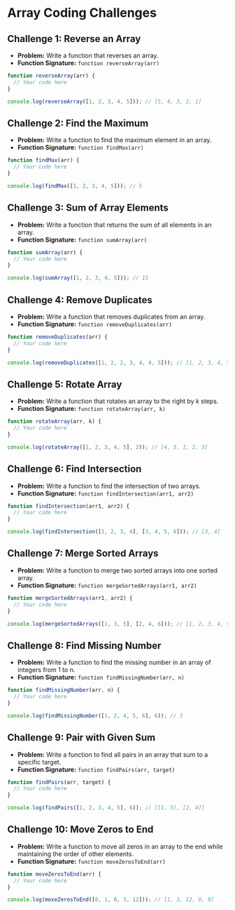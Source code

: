 # Array Coding Challenges

## Challenge 1: Reverse an Array

- **Problem:** Write a function that reverses an array.
- **Function Signature:** `function reverseArray(arr)`

```javascript
function reverseArray(arr) {
  // Your code here
}

console.log(reverseArray([1, 2, 3, 4, 5])); // [5, 4, 3, 2, 1]
```

## Challenge 2: Find the Maximum

- **Problem:** Write a function to find the maximum element in an array.
- **Function Signature:** `function findMax(arr)`

```javascript
function findMax(arr) {
  // Your code here
}

console.log(findMax([1, 2, 3, 4, 5])); // 5
```

## Challenge 3: Sum of Array Elements

- **Problem:** Write a function that returns the sum of all elements in an array.
- **Function Signature:** `function sumArray(arr)`

```javascript
function sumArray(arr) {
  // Your code here
}

console.log(sumArray([1, 2, 3, 4, 5])); // 15
```

## Challenge 4: Remove Duplicates

- **Problem:** Write a function that removes duplicates from an array.
- **Function Signature:** `function removeDuplicates(arr)`

```javascript
function removeDuplicates(arr) {
  // Your code here
}

console.log(removeDuplicates([1, 2, 2, 3, 4, 4, 5])); // [1, 2, 3, 4, 5]
```

## Challenge 5: Rotate Array

- **Problem:** Write a function that rotates an array to the right by k steps.
- **Function Signature:** `function rotateArray(arr, k)`

```javascript
function rotateArray(arr, k) {
  // Your code here
}

console.log(rotateArray([1, 2, 3, 4, 5], 2)); // [4, 5, 1, 2, 3]
```

## Challenge 6: Find Intersection

- **Problem:** Write a function to find the intersection of two arrays.
- **Function Signature:** `function findIntersection(arr1, arr2)`

```javascript
function findIntersection(arr1, arr2) {
  // Your code here
}

console.log(findIntersection([1, 2, 3, 4], [3, 4, 5, 6])); // [3, 4]
```

## Challenge 7: Merge Sorted Arrays

- **Problem:** Write a function to merge two sorted arrays into one sorted array.
- **Function Signature:** `function mergeSortedArrays(arr1, arr2)`

```javascript
function mergeSortedArrays(arr1, arr2) {
  // Your code here
}

console.log(mergeSortedArrays([1, 3, 5], [2, 4, 6])); // [1, 2, 3, 4, 5, 6]
```

## Challenge 8: Find Missing Number

- **Problem:** Write a function to find the missing number in an array of integers from 1 to n.
- **Function Signature:** `function findMissingNumber(arr, n)`

```javascript
function findMissingNumber(arr, n) {
  // Your code here
}

console.log(findMissingNumber([1, 2, 4, 5, 6], 6)); // 3
```

## Challenge 9: Pair with Given Sum

- **Problem:** Write a function to find all pairs in an array that sum to a specific target.
- **Function Signature:** `function findPairs(arr, target)`

```javascript
function findPairs(arr, target) {
  // Your code here
}

console.log(findPairs([1, 2, 3, 4, 5], 6)); // [[1, 5], [2, 4]]
```

## Challenge 10: Move Zeros to End

- **Problem:** Write a function to move all zeros in an array to the end while maintaining the order of other elements.
- **Function Signature:** `function moveZerosToEnd(arr)`

```javascript
function moveZerosToEnd(arr) {
  // Your code here
}

console.log(moveZerosToEnd([0, 1, 0, 3, 12])); // [1, 3, 12, 0, 0]
```
